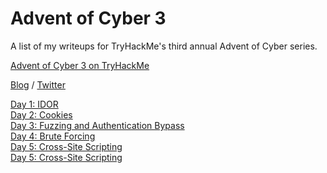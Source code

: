 # Advent of Cyber 3

A list of my writeups for TryHackMe's third annual Advent of Cyber series.

[Advent of Cyber 3 on TryHackMe](https://tryhackme.com/room/adventofcyber3)

[Blog](http://jakec) / [Twitter](https://twitter.com/jakeclelandVEVO)

[Day 1: IDOR](aoc3/day1/day1.md)\
[Day 2: Cookies](aoc3/day2/day2.md)\
[Day 3: Fuzzing and Authentication Bypass](aoc3/day3/day3.md)\
[Day 4: Brute Forcing](aoc3/day4/day4.md)\
[Day 5: Cross-Site Scripting](aoc3/day5/day5.md)  
[Day 5: Cross-Site Scripting](aoc3/day6/day6.md)
